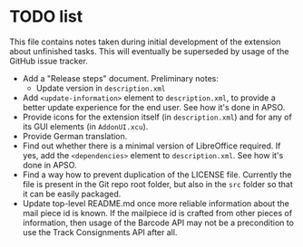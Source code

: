 # TODO list

This file contains notes taken during initial development of the extension about unfinished tasks. This will eventually be superseded by usage of the GitHub issue tracker.

- Add a "Release steps" document. Preliminary notes:
  - Update version in `description.xml`
- Add `<update-information>` element to `description.xml`, to provide a better update experience for the end user. See how it's done in APSO.
- Provide icons for the extension itself (in `description.xml`) and for any of its GUI elements (in `AddonUI.xcu`).
- Provide German translation.
- Find out whether there is a minimal version of LibreOffice required. If yes, add the `<dependencies>` element to `description.xml`. See how it's done in APSO.
- Find a way how to prevent duplication of the LICENSE file. Currently the file is present in the Git repo root folder, but also in the `src` folder so that it can be easily packaged.
- Update top-level README.md once more reliable information about the mail piece id is known. If the mailpiece id is crafted from other pieces of information, then usage of the Barcode API may not be a precondition to use the Track Consignments API after all.
